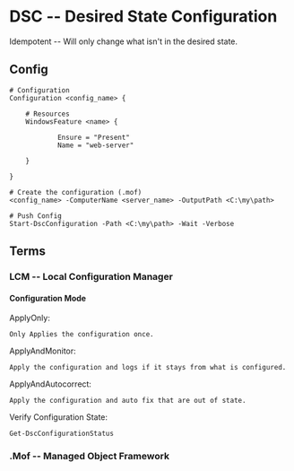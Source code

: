 <!-- TITLE: Desired State Configuration -->
<!-- SUBTITLE: A quick summary of Desired State Configuration -->

# DSC -- Desired State Configuration

Idempotent -- Will only change what isn't in the desired state.

## Config

```
# Configuration
Configuration <config_name> {
	
	# Resources
	WindowsFeature <name> {
			
			Ensure = "Present"
			Name = "web-server"
		
	}

}

# Create the configuration (.mof)
<config_name> -ComputerName <server_name> -OutputPath <C:\my\path>

# Push Config
Start-DscConfiguration -Path <C:\my\path> -Wait -Verbose

```

## Terms

### LCM -- Local Configuration Manager

#### Configuration Mode

ApplyOnly: 

	Only Applies the configuration once.

ApplyAndMonitor:

	Apply the configuration and logs if it stays from what is configured.

ApplyAndAutocorrect:

	Apply the configuration and auto fix that are out of state.
	
Verify Configuration State:
	
	Get-DscConfigurationStatus


### .Mof -- Managed Object Framework